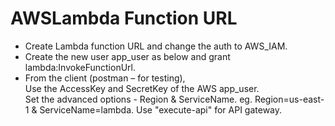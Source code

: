 # AWSLambda Function URL

* Create Lambda function URL and change the auth to AWS_IAM.  
* Create the new user app_user as below and grant lambda:InvokeFunctionUrl.  
* From the client (postman – for testing),   
    Use the AccessKey and SecretKey of the AWS app_user.   
    Set the advanced options - Region & ServiceName. eg. Region=us-east-1 & ServiceName=lambda.  Use "execute-api" for API gateway.  
